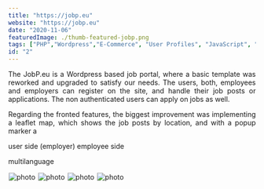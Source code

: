 ```yaml
---
title: "https://jobp.eu"
website: "https://jobp.eu"
date: "2020-11-06"
featuredImage: ./thumb-featured-jobp.png
tags: ["PHP","Wordpress","E-Commerce", "User Profiles", "JavaScript", "css", "Leaflet JS", "Multilanguage"]
id: "2"
---
```


<style>
  /* underline{}, green bold color{color}, center, justify, image border */
c{
  color: var(--accent-color);
  display: inline-block;
  font-weight: 700;
}
centered{
  text-align:center;
}
justify{
  text-align:justify;
}
    Img{
      border: solid 1px #fff;
    }
    Img:hover{
      border: solid 2px var(--accent-color);
    }
    
 </style>



<justify>

The JobP.eu is a Wordpress based job portal, where a basic template was reworked and upgraded to satisfy our needs. The users, both, employees and employers can register on the site, and handle their job posts or applications. The non authenticated users can apply on jobs as well.   

Regarding the fronted features, the biggest improvement was implementing a leaflet map, which shows the job posts by location, and with a popup marker a

  user side (employer)
  employee side 

multilanguage

</justify>







![photo](thumb-jobp-1.png)
![photo](thumb-jobp-2.png)
![photo](thumb-jobp-3.png)
![photo](thumb-jobp-4.png)